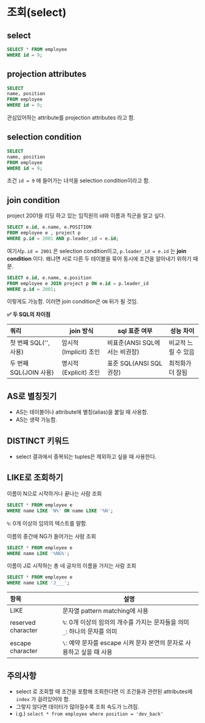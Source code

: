 # 조회(select)

## select

```sql
SELECT * FROM employee
WHERE id = 9;
```

## projection attributes

```sql {2}
SELECT
name, position
FROM employee
WHERE id = 9;
```

관심있어하는 attribute를 projection attributes 라고 함.

## selection condition

```sql {4}
SELECT
name, position
FROM employee
WHERE id = 9;
```

조건 `id = 9` 에 들어가는 녀석을 selection condition이라고 함.

## join condition

project 2001을 리딩 하고 있는 임직원의 id와 이름과 직군을 알고 싶다.

```sql {3}
SELECT e.id, e.name, e.POSITION
FROM employee e , project p
WHERE p.id = 2001 AND p.leader_id = e.id;
```

여기서`p.id = 2001` 은 selection condition이고, `p.loader_id = e.id` 는 **join condition** 이다. 왜냐면 서로 다른 두 테이블을 묶어 동시에 조건을 알아내기 위하기 때문.

```sql
SELECT e.id, e.name, e.position
FROM employee e JOIN project p ON e.id = p.leader_id
WHERE p.id = 2001;
```

이렇게도 가능함. 이러면 join condition은 `ON` 뒤가 될 것임.

**✅ 두 SQL의 차이점**

| 쿼리                | join 방식          | sql 표준 여부            | 성능 차이       |
|:---------------- | ---------------- | -------------------- | ----------- |
| 첫 번째 SQL('', 사용)  | 암시적(Implicit) 조인 | 비표준(ANSI SQL에서는 비권장) | 비교적 느릴 수 있음 |
| 두 번째 SQL(JOIN 사용) | 명시적(Explicit) 조인 | 표준 SQL(ANSI SQL 권장)  | 최적화가 더 잘됨   |

## AS로 별칭짓기

- AS는 테이블이나 attribute에 별칭(alias)을 붙일 때 사용함.
- AS는 생략 가능함.

## DISTINCT 키워드

- select 결과에서 중복되는 tuples은 제외하고 싶을 때 사용한다.

## LIKE로 조회하기

이름이 N으로 시작하거나 끝나는 사람 조회

```sql
SELECT * FROM employee e
WHERE name LIKE 'N%' OR name LIKE '%N';
```

`%`: 0개 이상의 임의의 텍스트를 말함.

이름의 중간에 NG가 들어가는 사람 조회

```sql
SELECT * FROM employee e
WHERE name LIKE '%NG%';
```

이름이 J로 시작하는 총 네 글자의 이름을 가지는 사람 조회

```sql
SELECT * FROM employee e
WHERE name LIKE 'J___';
```

| 항목                 | 설명                                                 |
|:----------------- | -------------------------------------------------- |
| LIKE               | 문자열 pattern matching에 사용                           |
| reserved character | `%`: 0개 이상의 읨의의 개수를 가지는 문자들을 의미<br>`_`: 하나의 문자를 의미 |
| escape character   | `\`: 예약 문자를 escape 시켜 문자 본연의 문자로 사용하고 싶을 때 사용      |

## 주의사항

- select 로 조회할 때 조건을 포함해 조회한다면 이 조건들과 관련된 attributes에 `index` 가 걸려있어야 함.
- 그렇지 않다면 데이터가 많아질수록 조회 속도가 느려짐.
- i.g.) `select * from employee where position = 'dev_back'`
